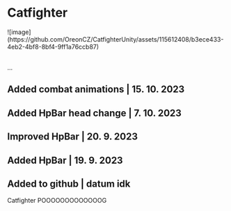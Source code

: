 <h1>Catfighter</h1>
![image](https://github.com/OreonCZ/CatfighterUnity/assets/115612408/b3ece433-4eb2-4bf8-8bf4-9ff1a76ccb87)

<br>...

<h2>Added combat animations | 15. 10. 2023</h2>


<h2>Added HpBar head change | 7. 10. 2023</h2>
<h2>Improved HpBar | 20. 9. 2023</h2>
<h2>Added HpBar | 19. 9. 2023</h2>
<h2>Added to github | datum idk</h2>
Catfighter POOOOOOOOOOOOOG
